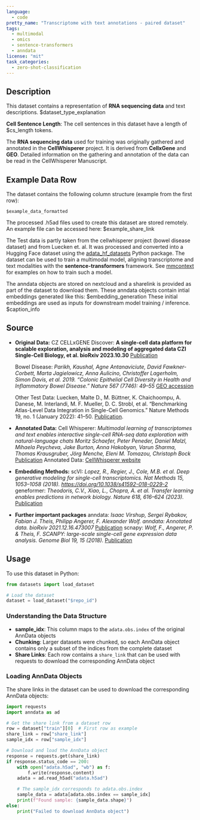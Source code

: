 ```yaml
---
language:
  - code
pretty_name: "Transcriptome with text annotations - paired dataset"
tags:
  - multimodal
  - omics
  - sentence-transformers
  - anndata
license: "mit"
task_categories:
  - zero-shot-classification
---
```


## Description

This dataset contains a representation of **RNA sequencing data** and text descriptions.
$dataset_type_explanation

**Cell Sentence Length**: The cell sentences in this dataset have a length of $cs_length tokens.

The **RNA sequencing data** used for training was originally gathered and annotated in the **CellWhisperer** project. It is derived from
**CellxGene** and **GEO**. Detailed information on the gathering and annotation of the data can be read in the CellWhisperer Manuscript.

## Example Data Row

The dataset contains the following column structure (example from the first row):

```
$example_data_formatted
```

The processed .h5ad files used to create this dataset are stored remotely. An example file can be accessed here: $example_share_link

The Test data is partly taken from the cellwhisperer project (bowel disease dataset) and from Luecken et. al.
It was processed and converted into a Hugging Face dataset using the [adata_hf_datasets](https://github.com/mengerj/adata_hf_datasets) Python package.
The dataset can be used to train a multimodal model, aligning transcriptome and text modalities with the **sentence-transformers** framework.
See [mmcontext](https://github.com/mengerj/mmcontext) for examples on how to train such a model.

The anndata objects are stored on nextcloud and a sharelink is provided as part of the dataset to download them. These anndata objects contain
intial embeddings generated like this: $embedding_generation
These initial embeddings are used as inputs for downstream model training / inference.
$caption_info

## Source

- **Original Data:**
  CZ CELLxGENE Discover: **A single-cell data platform for scalable exploration, analysis and modeling of aggregated data CZI Single-Cell Biology, et al. bioRxiv 2023.10.30**
  [Publication](https://doi.org/10.1101/2023.10.30.563174)

  Bowel Disease: _Parikh, Kaushal, Agne Antanaviciute, David Fawkner-Corbett, Marta Jagielowicz, Anna Aulicino, Christoffer Lagerholm, Simon Davis, et al. 2019. “Colonic Epithelial Cell Diversity in Health and Inflammatory Bowel Disease.” Nature 567 (7746): 49–55_
  [GEO accession](https://www.ncbi.nlm.nih.gov/geo/query/acc.cgi?acc=GSE116222)

  Other Test Data: Luecken, Malte D., M. Büttner, K. Chaichoompu, A. Danese, M. Interlandi, M. F. Mueller, D. C. Strobl, et al. “Benchmarking Atlas-Level Data Integration in Single-Cell Genomics.” Nature Methods 19, no. 1 (January 2022): 41–50.
  [Publication](https://doi.org/10.1038/s41592-021-01336-8).

- **Annotated Data:**
  Cell Whisperer: _Multimodal learning of transcriptomes and text enables interactive single-cell RNA-seq data exploration with natural-language chats_
  _Moritz Schaefer, Peter Peneder, Daniel Malzl, Mihaela Peycheva, Jake Burton, Anna Hakobyan, Varun Sharma, Thomas Krausgruber, Jörg Menche, Eleni M. Tomazou, Christoph Bock_
  [Publication](https://doi.org/10.1101/2024.10.15.618501)
  Annotated Data: [CellWhisperer website](https://cellwhisperer.bocklab.org/)
- **Embedding Methods:**
  scVI: _Lopez, R., Regier, J., Cole, M.B. et al. Deep generative modeling for single-cell transcriptomics. Nat Methods 15, 1053–1058 (2018). https://doi.org/10.1038/s41592-018-0229-2_
  geneformer: _Theodoris, C.V., Xiao, L., Chopra, A. et al. Transfer learning enables predictions in network biology. Nature 618, 616–624 (2023)._ [Publication](https://doi.org/10.1038/s41586-023-06139-9)
- **Further important packages**
  anndata: _Isaac Virshup, Sergei Rybakov, Fabian J. Theis, Philipp Angerer, F. Alexander Wolf. anndata: Annotated data. bioRxiv 2021.12.16.473007_
  [Publication](https://doi.org/10.1101/2021.12.16.473007)
  scnapy: _Wolf, F., Angerer, P. & Theis, F. SCANPY: large-scale single-cell gene expression data analysis. Genome Biol 19, 15 (2018)._
  [Publication](https://doi.org/10.1186/s13059-017-1382-0)

## Usage

To use this dataset in Python:

```python
from datasets import load_dataset

# Load the dataset
dataset = load_dataset("$repo_id")
```

### Understanding the Data Structure

- **sample_idx**: This column maps to the `adata.obs.index` of the original AnnData objects
- **Chunking**: Larger datasets were chunked, so each AnnData object contains only a subset of the indices from the complete dataset
- **Share Links**: Each row contains a `share_link` that can be used with requests to download the corresponding AnnData object

### Loading AnnData Objects

The share links in the dataset can be used to download the corresponding AnnData objects:

```python
import requests
import anndata as ad

# Get the share link from a dataset row
row = dataset["train"][0]  # First row as example
share_link = row["share_link"]
sample_idx = row["sample_idx"]

# Download and load the AnnData object
response = requests.get(share_link)
if response.status_code == 200:
    with open("adata.h5ad", "wb") as f:
        f.write(response.content)
    adata = ad.read_h5ad("adata.h5ad")

    # The sample_idx corresponds to adata.obs.index
    sample_data = adata[adata.obs.index == sample_idx]
    print(f"Found sample: {sample_data.shape}")
else:
    print("Failed to download AnnData object")
```
